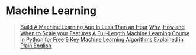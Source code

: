 # Machine Learning
> [Build A Machine Learning App In Less Than an Hour](https://towardsdatascience.com/build-a-machine-learning-app-in-less-than-an-hour-300d97f0b620)
> [Why, How and When to Scale your Features](https://medium.com/greyatom/why-how-and-when-to-scale-your-features-4b30ab09db5e)
> [A Full-Length Machine Learning Course in Python for Free](https://towardsdatascience.com/a-full-length-machine-learning-course-in-python-for-free-f2732954f35f)
> [9 Key Machine Learning Algorithms Explained in Plain English](https://www.freecodecamp.org/news/a-no-code-intro-to-the-9-most-important-machine-learning-algorithms-today/)
